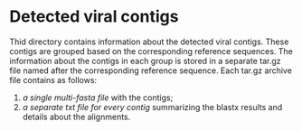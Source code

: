 # Detected viral contigs

Thid directory contains information about the detected viral contigs. These contigs are grouped based on the corresponding reference sequences.
The information about the contigs in each group is stored in a separate tar.gz file named after the corresponding reference sequence.
Each tar.gz archive file contains as follows:
1. _a single multi-fasta file_ with the contigs;
2. _a separate txt file for every contig_ summarizing the blastx results and details about the alignments.  
